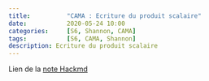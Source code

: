 ```yaml
---
title:          "CAMA : Ecriture du produit scalaire"
date:           2020-05-24 10:00
categories:     [S6, Shannon, CAMA]
tags:           [S6, CAMA, Shannon]
description: Ecriture du produit scalaire
---
```

Lien de la [note Hackmd](https://hackmd.io/@lemasymasa/SJkkvLznU)